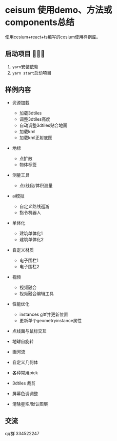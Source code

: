 # ceisum 使用demo、方法或components总结

使用cesium+react+ts编写的cesium使用样例库。


## 启动项目 👾👾👾
1. ``yarn``安装依赖
2. ``yarn start``启动项目


## 样例内容 
- 资源加载 
    - 加载3dtiles
    - 调整3dtiles高度
    - 自动调整3dtiles贴合地面
    - 加载kml
    - 加载kml正射底图
- 地标 
    - 点扩散
    - 物体标签

- 测量工具
    - 点/线段/体积测量
- ai模拟 
    - 自定义路线巡游
    - 指令机器人
- 单体化 
    - 建筑单体化1
    - 建筑单体化2
- 自定义材质 
    - 电子围栏1
    - 电子围栏2
- 视频 
    - 视频融合
    - 视频融合编辑工具
- 性能优化 
    - instances gltf并更新位置
    - 更新单个geometryinstance属性
- 点线面与鼠标交互
- 地球自旋转
- 画河流
- 自定义几何体
- 各种常用pick
- 3dtiles 裁剪
- 屏幕色调调整
- 清除星空/默认图层

## 交流 
qq群 334522247
